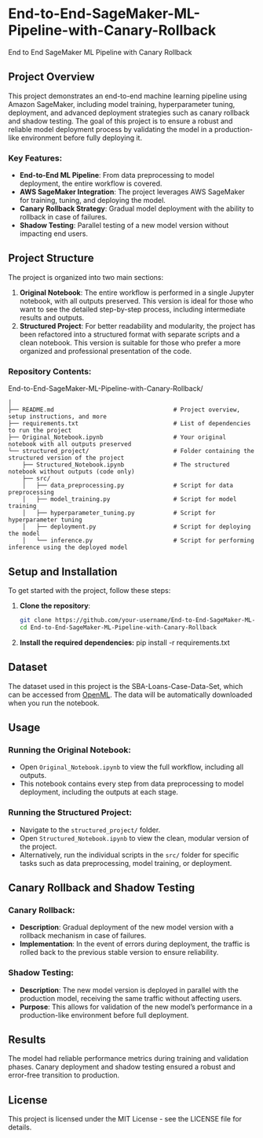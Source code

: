 # End-to-End-SageMaker-ML-Pipeline-with-Canary-Rollback
End to End SageMaker ML Pipeline with Canary Rollback


## Project Overview
This project demonstrates an end-to-end machine learning pipeline using Amazon SageMaker, including model training, hyperparameter tuning, deployment, and advanced deployment strategies such as canary rollback and shadow testing. The goal of this project is to ensure a robust and reliable model deployment process by validating the model in a production-like environment before fully deploying it.

### Key Features:
- **End-to-End ML Pipeline**: From data preprocessing to model deployment, the entire workflow is covered.
- **AWS SageMaker Integration**: The project leverages AWS SageMaker for training, tuning, and deploying the model.
- **Canary Rollback Strategy**: Gradual model deployment with the ability to rollback in case of failures.
- **Shadow Testing**: Parallel testing of a new model version without impacting end users.

## Project Structure
The project is organized into two main sections:
1. **Original Notebook**: The entire workflow is performed in a single Jupyter notebook, with all outputs preserved. This version is ideal for those who want to see the detailed step-by-step process, including intermediate results and outputs.
2. **Structured Project**: For better readability and modularity, the project has been refactored into a structured format with separate scripts and a clean notebook. This version is suitable for those who prefer a more organized and professional presentation of the code.

### Repository Contents:

End-to-End-SageMaker-ML-Pipeline-with-Canary-Rollback/

    │
    ├── README.md                                  # Project overview, setup instructions, and more
    ├── requirements.txt                           # List of dependencies to run the project
    ├── Original_Notebook.ipynb                    # Your original notebook with all outputs preserved
    └── structured_project/                        # Folder containing the structured version of the project
        ├── Structured_Notebook.ipynb              # The structured notebook without outputs (code only)
        ├── src/
        │   ├── data_preprocessing.py              # Script for data preprocessing
        │   ├── model_training.py                  # Script for model training
        │   ├── hyperparameter_tuning.py           # Script for hyperparameter tuning
        │   ├── deployment.py                      # Script for deploying the model
        │   └── inference.py                       # Script for performing inference using the deployed model


## Setup and Installation

To get started with the project, follow these steps:

1. **Clone the repository**:
   ```bash
   git clone https://github.com/your-username/End-to-End-SageMaker-ML-Pipeline-with-Canary-Rollback.git
   cd End-to-End-SageMaker-ML-Pipeline-with-Canary-Rollback
   
2. **Install the required dependencies:**
   pip install -r requirements.txt

## Dataset
The dataset used in this project is the SBA-Loans-Case-Data-Set, which can be accessed from [OpenML](https://api.openml.org/d/43539). The data will be automatically downloaded when you run the notebook.

## Usage

### Running the Original Notebook:
- Open `Original_Notebook.ipynb` to view the full workflow, including all outputs.
- This notebook contains every step from data preprocessing to model deployment, including the outputs at each stage.

### Running the Structured Project:
- Navigate to the `structured_project/` folder.
- Open `Structured_Notebook.ipynb` to view the clean, modular version of the project.
- Alternatively, run the individual scripts in the `src/` folder for specific tasks such as data preprocessing, model training, or deployment.

## Canary Rollback and Shadow Testing

### Canary Rollback:
- **Description**: Gradual deployment of the new model version with a rollback mechanism in case of failures.
- **Implementation**: In the event of errors during deployment, the traffic is rolled back to the previous stable version to ensure reliability.

### Shadow Testing:
- **Description**: The new model version is deployed in parallel with the production model, receiving the same traffic without affecting users.
- **Purpose**: This allows for validation of the new model’s performance in a production-like environment before full deployment.

## Results
The model had reliable performance metrics during training and validation phases. Canary deployment and shadow testing ensured a robust and error-free transition to production.

## License
This project is licensed under the MIT License - see the LICENSE file for details.
